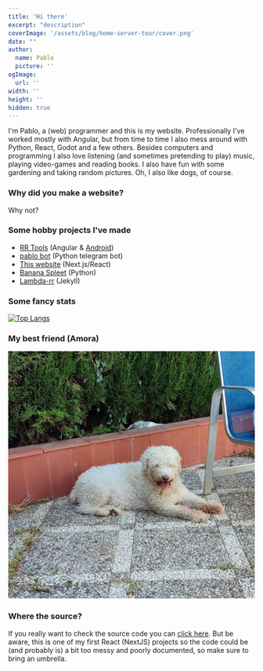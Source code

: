```yaml
---
title: 'Hi there'
excerpt: "description"
coverImage: '/assets/blog/home-server-tour/cover.png'
date: ""
author:
  name: Pablo
  picture: ''
ogImage:
  url: ''
width: ''
height: ''
hidden: true
---
```


I'm Pablo, a (web) programmer and this is my website. Professionally I've worked mostly with Angular, but from time to time I also mess around with Python, React, Godot and a few others. Besides computers and programming I also love listening (and sometimes pretending to play) music, playing video-games and reading books. I also have fun with some gardening and taking random pictures. Oh, I also like dogs, of course.

### Why did you make a website?
Why not?

### Some hobby projects I've made
- [RR Tools](https://rr-tools.eu) (Angular & [Android](https://play.google.com/store/apps/details?id=eu.rrtools.app))
- [pablo bot](https://t.me/rrpablobot) (Python telegram bot)
- [This website](https://www.pablob.eu/) (Next.js/React)
- [Banana Spleet](https://github.com/pbl0/banana_spleet) (Python)
- [Lambda-rr](https://pbl0.github.io/lambda-rr/) (Jekyll)

### Some fancy stats

[![Top Langs](https://github-readme-stats.vercel.app/api/top-langs/?username=pbl0&hide=hack,tsql,php&layout=compact&langs_count=6&theme=dracula&exclude_repo=senku,segundamano,buscaminas,aplicacion-php)](https://github.com/pbl0)

### My best friend (Amora)

![Amora is a dog](https://raw.githubusercontent.com/pbl0/pablo-blog/master/public/assets/blog/me/amora720.jpg)

### Where the source?

If you really want to check the source code you can [click here](https://github.com/pbl0/pablo-blog). But be aware, this is one of my first React (NextJS) projects so the code could be (and probably is) a bit too messy and poorly documented, so make sure to bring an umbrella.

